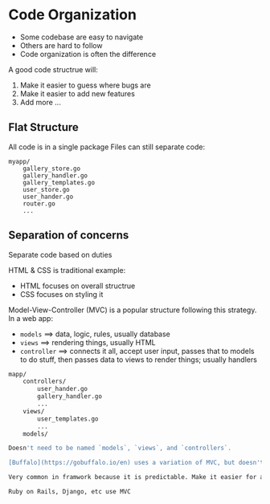 # Code Organization

- Some codebase are easy to navigate
- Others are hard to follow
- Code organization is often the difference

A good code structrue will:
1. Make it easier to guess where bugs are
2. Make it easier to add new features
3. Add more ...

## Flat Structure

All code is in a single package
Files can still separate code:

```
myapp/ 
    gallery_store.go
    gallery_handler.go
    gallery_templates.go
    user_store.go
    user_hander.go
    router.go
    ...

```

## Separation of concerns

Separate code based on duties

HTML & CSS is traditional example:
- HTML focuses on overall structrue
- CSS focuses on styling it

Model-View-Controller (MVC) is a popular structure following this strategy. In a web app:
- `models` ==> data, logic, rules, usually database
- `views` ==> rendering things, usually HTML
- `controller` ==> connects it all, accept user input, passes that to models to do stuff, then passes data to views to render things; usually handlers

```bash
mapp/
    controllers/
        user_hander.go
        gallery_handler.go
        ...
    views/
        user_templates.go
        ...
    models/

Doesn't need to be named `models`, `views`, and `controllers`.

[Buffalo](https://gobuffalo.io/en) uses a variation of MVC, but doesn't name directories exactly. Instead

Very common in framwork because it is predictable. Make it easier for a framwork to guess where centain files will be

Ruby on Rails, Django, etc use MVC


